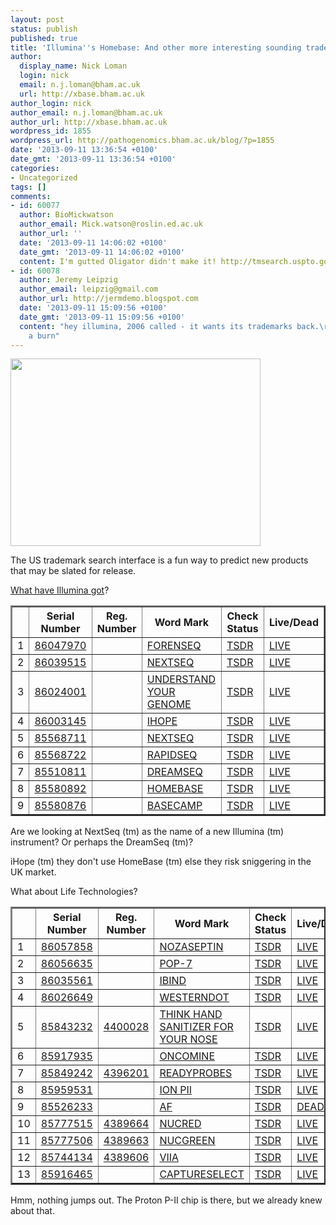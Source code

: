 ```yaml
---
layout: post
status: publish
published: true
title: 'Illumina''s Homebase: And other more interesting sounding trademarks ... '
author:
  display_name: Nick Loman
  login: nick
  email: n.j.loman@bham.ac.uk
  url: http://xbase.bham.ac.uk
author_login: nick
author_email: n.j.loman@bham.ac.uk
author_url: http://xbase.bham.ac.uk
wordpress_id: 1855
wordpress_url: http://pathogenomics.bham.ac.uk/blog/?p=1855
date: '2013-09-11 13:36:54 +0100'
date_gmt: '2013-09-11 13:36:54 +0100'
categories:
- Uncategorized
tags: []
comments:
- id: 60077
  author: BioMickwatson
  author_email: Mick.watson@roslin.ed.ac.uk
  author_url: ''
  date: '2013-09-11 14:06:02 +0100'
  date_gmt: '2013-09-11 14:06:02 +0100'
  content: I'm gutted Oligator didn't make it! http://tmsearch.uspto.gov/bin/gate.exe?f=doc&amp;state=4805:zy0pr8.3.97
- id: 60078
  author: Jeremy Leipzig
  author_email: leipzig@gmail.com
  author_url: http://jermdemo.blogspot.com
  date: '2013-09-11 15:09:56 +0100'
  date_gmt: '2013-09-11 15:09:56 +0100'
  content: "hey illumina, 2006 called - it wants its trademarks back.\r\n\r\nwhat
    a burn"
---
```

<p><a href="http://pathogenomics.bham.ac.uk/blog/wp-content/uploads/Homebase-diy-concept-store.jpg"><img class="alignright size-full wp-image-1858" title="Homebase diy-concept store" src="http://pathogenomics.bham.ac.uk/blog/wp-content/uploads/Homebase-diy-concept-store.jpg" alt="" width="400" height="300" /></a></p>
<p>The US trademark search interface is a fun way to predict new products that may be slated for release.</p>
<p><a href="http://tess2.uspto.gov/bin/showfield?f=toc&amp;state=4802%3Am9z4td.1.1&amp;p_search=searchss&amp;p_L=50&amp;BackReference=&amp;p_plural=yes&amp;p_s_PARA1=&amp;p_tagrepl~%3A=PARA1%24LD&amp;expr=PARA1+AND+PARA2&amp;p_s_PARA2=illumina&amp;p_tagrepl~%3A=PARA2%24OW&amp;p_op_ALL=AND&amp;a_default=search&amp;a_search=Submit+Query&amp;a_search=Submit+Query">What have Illumina got</a>?</p>
<table border="2">
<tbody>
<tr>
<th></th>
<th scope="col">Serial Number</th>
<th scope="col">Reg. Number</th>
<th scope="col">Word Mark</th>
<th scope="col">Check Status</th>
<th scope="col">Live/Dead</th>
</tr>
<tr>
<td>1</td>
<td><a href="http://tess2.uspto.gov/bin/showfield?f=doc&amp;state=4802:m9z4td.2.1">86047970</a></td>
<td></td>
<td><a href="http://tess2.uspto.gov/bin/showfield?f=doc&amp;state=4802:m9z4td.2.1">FORENSEQ</a></td>
<td><a href="http://tsdr.uspto.gov/#caseNumber=86047970&amp;caseType=SERIAL_NO&amp;searchType=statusSearch">TSDR</a></td>
<td><a href="http://tess2.uspto.gov/bin/showfield?f=doc&amp;state=4802:m9z4td.2.1">LIVE</a></td>
</tr>
<tr>
<td>2</td>
<td><a href="http://tess2.uspto.gov/bin/showfield?f=doc&amp;state=4802:m9z4td.2.2">86039515</a></td>
<td></td>
<td><a href="http://tess2.uspto.gov/bin/showfield?f=doc&amp;state=4802:m9z4td.2.2">NEXTSEQ</a></td>
<td><a href="http://tsdr.uspto.gov/#caseNumber=86039515&amp;caseType=SERIAL_NO&amp;searchType=statusSearch">TSDR</a></td>
<td><a href="http://tess2.uspto.gov/bin/showfield?f=doc&amp;state=4802:m9z4td.2.2">LIVE</a></td>
</tr>
<tr>
<td>3</td>
<td><a href="http://tess2.uspto.gov/bin/showfield?f=doc&amp;state=4802:m9z4td.2.3">86024001</a></td>
<td></td>
<td><a href="http://tess2.uspto.gov/bin/showfield?f=doc&amp;state=4802:m9z4td.2.3">UNDERSTAND YOUR GENOME</a></td>
<td><a href="http://tsdr.uspto.gov/#caseNumber=86024001&amp;caseType=SERIAL_NO&amp;searchType=statusSearch">TSDR</a></td>
<td><a href="http://tess2.uspto.gov/bin/showfield?f=doc&amp;state=4802:m9z4td.2.3">LIVE</a></td>
</tr>
<tr>
<td>4</td>
<td><a href="http://tess2.uspto.gov/bin/showfield?f=doc&amp;state=4802:m9z4td.2.4">86003145</a></td>
<td></td>
<td><a href="http://tess2.uspto.gov/bin/showfield?f=doc&amp;state=4802:m9z4td.2.4">IHOPE</a></td>
<td><a href="http://tsdr.uspto.gov/#caseNumber=86003145&amp;caseType=SERIAL_NO&amp;searchType=statusSearch">TSDR</a></td>
<td><a href="http://tess2.uspto.gov/bin/showfield?f=doc&amp;state=4802:m9z4td.2.4">LIVE</a></td>
</tr>
<tr>
<td>5</td>
<td><a href="http://tess2.uspto.gov/bin/showfield?f=doc&amp;state=4802:m9z4td.2.5">85568711</a></td>
<td></td>
<td><a href="http://tess2.uspto.gov/bin/showfield?f=doc&amp;state=4802:m9z4td.2.5">NEXTSEQ</a></td>
<td><a href="http://tsdr.uspto.gov/#caseNumber=85568711&amp;caseType=SERIAL_NO&amp;searchType=statusSearch">TSDR</a></td>
<td><a href="http://tess2.uspto.gov/bin/showfield?f=doc&amp;state=4802:m9z4td.2.5">LIVE</a></td>
</tr>
<tr>
<td>6</td>
<td><a href="http://tess2.uspto.gov/bin/showfield?f=doc&amp;state=4802:m9z4td.2.6">85568722</a></td>
<td></td>
<td><a href="http://tess2.uspto.gov/bin/showfield?f=doc&amp;state=4802:m9z4td.2.6">RAPIDSEQ</a></td>
<td><a href="http://tsdr.uspto.gov/#caseNumber=85568722&amp;caseType=SERIAL_NO&amp;searchType=statusSearch">TSDR</a></td>
<td><a href="http://tess2.uspto.gov/bin/showfield?f=doc&amp;state=4802:m9z4td.2.6">LIVE</a></td>
</tr>
<tr>
<td>7</td>
<td><a href="http://tess2.uspto.gov/bin/showfield?f=doc&amp;state=4802:m9z4td.2.7">85510811</a></td>
<td></td>
<td><a href="http://tess2.uspto.gov/bin/showfield?f=doc&amp;state=4802:m9z4td.2.7">DREAMSEQ</a></td>
<td><a href="http://tsdr.uspto.gov/#caseNumber=85510811&amp;caseType=SERIAL_NO&amp;searchType=statusSearch">TSDR</a></td>
<td><a href="http://tess2.uspto.gov/bin/showfield?f=doc&amp;state=4802:m9z4td.2.7">LIVE</a></td>
</tr>
<tr>
<td>8</td>
<td><a href="http://tess2.uspto.gov/bin/showfield?f=doc&amp;state=4802:m9z4td.2.8">85580892</a></td>
<td></td>
<td><a href="http://tess2.uspto.gov/bin/showfield?f=doc&amp;state=4802:m9z4td.2.8">HOMEBASE</a></td>
<td><a href="http://tsdr.uspto.gov/#caseNumber=85580892&amp;caseType=SERIAL_NO&amp;searchType=statusSearch">TSDR</a></td>
<td><a href="http://tess2.uspto.gov/bin/showfield?f=doc&amp;state=4802:m9z4td.2.8">LIVE</a></td>
</tr>
<tr>
<td>9</td>
<td><a href="http://tess2.uspto.gov/bin/showfield?f=doc&amp;state=4802:m9z4td.2.9">85580876</a></td>
<td></td>
<td><a href="http://tess2.uspto.gov/bin/showfield?f=doc&amp;state=4802:m9z4td.2.9">BASECAMP</a></td>
<td><a href="http://tsdr.uspto.gov/#caseNumber=85580876&amp;caseType=SERIAL_NO&amp;searchType=statusSearch">TSDR</a></td>
<td><a href="http://tess2.uspto.gov/bin/showfield?f=doc&amp;state=4802:m9z4td.2.9">LIVE</a></td>
</tr>
</tbody>
</table>
<p>Are we looking at NextSeq (tm) as the name of a new Illumina (tm) instrument? Or perhaps the DreamSeq (tm)?</p>
<p>iHope (tm) they don't use HomeBase (tm) else they risk sniggering in the UK market.</p>
<p>What about Life Technologies?</p>
<table border="2">
<tbody>
<tr>
<th></th>
<th scope="col">Serial Number</th>
<th scope="col">Reg. Number</th>
<th scope="col">Word Mark</th>
<th scope="col">Check Status</th>
<th scope="col">Live/Dead</th>
</tr>
<tr>
<td>1</td>
<td><a href="http://tess2.uspto.gov/bin/showfield?f=doc&amp;state=4802:m9z4td.5.1">86057858</a></td>
<td></td>
<td><a href="http://tess2.uspto.gov/bin/showfield?f=doc&amp;state=4802:m9z4td.5.1">NOZASEPTIN</a></td>
<td><a href="http://tsdr.uspto.gov/#caseNumber=86057858&amp;caseType=SERIAL_NO&amp;searchType=statusSearch">TSDR</a></td>
<td><a href="http://tess2.uspto.gov/bin/showfield?f=doc&amp;state=4802:m9z4td.5.1">LIVE</a></td>
</tr>
<tr>
<td>2</td>
<td><a href="http://tess2.uspto.gov/bin/showfield?f=doc&amp;state=4802:m9z4td.5.2">86056635</a></td>
<td></td>
<td><a href="http://tess2.uspto.gov/bin/showfield?f=doc&amp;state=4802:m9z4td.5.2">POP-7</a></td>
<td><a href="http://tsdr.uspto.gov/#caseNumber=86056635&amp;caseType=SERIAL_NO&amp;searchType=statusSearch">TSDR</a></td>
<td><a href="http://tess2.uspto.gov/bin/showfield?f=doc&amp;state=4802:m9z4td.5.2">LIVE</a></td>
</tr>
<tr>
<td>3</td>
<td><a href="http://tess2.uspto.gov/bin/showfield?f=doc&amp;state=4802:m9z4td.5.3">86035561</a></td>
<td></td>
<td><a href="http://tess2.uspto.gov/bin/showfield?f=doc&amp;state=4802:m9z4td.5.3">IBIND</a></td>
<td><a href="http://tsdr.uspto.gov/#caseNumber=86035561&amp;caseType=SERIAL_NO&amp;searchType=statusSearch">TSDR</a></td>
<td><a href="http://tess2.uspto.gov/bin/showfield?f=doc&amp;state=4802:m9z4td.5.3">LIVE</a></td>
</tr>
<tr>
<td>4</td>
<td><a href="http://tess2.uspto.gov/bin/showfield?f=doc&amp;state=4802:m9z4td.5.4">86026649</a></td>
<td></td>
<td><a href="http://tess2.uspto.gov/bin/showfield?f=doc&amp;state=4802:m9z4td.5.4">WESTERNDOT</a></td>
<td><a href="http://tsdr.uspto.gov/#caseNumber=86026649&amp;caseType=SERIAL_NO&amp;searchType=statusSearch">TSDR</a></td>
<td><a href="http://tess2.uspto.gov/bin/showfield?f=doc&amp;state=4802:m9z4td.5.4">LIVE</a></td>
</tr>
<tr>
<td>5</td>
<td><a href="http://tess2.uspto.gov/bin/showfield?f=doc&amp;state=4802:m9z4td.5.5">85843232</a></td>
<td><a href="http://tess2.uspto.gov/bin/showfield?f=doc&amp;state=4802:m9z4td.5.5">4400028</a></td>
<td><a href="http://tess2.uspto.gov/bin/showfield?f=doc&amp;state=4802:m9z4td.5.5">THINK HAND SANITIZER FOR YOUR NOSE</a></td>
<td><a href="http://tsdr.uspto.gov/#caseNumber=85843232&amp;caseType=SERIAL_NO&amp;searchType=statusSearch">TSDR</a></td>
<td><a href="http://tess2.uspto.gov/bin/showfield?f=doc&amp;state=4802:m9z4td.5.5">LIVE</a></td>
</tr>
<tr>
<td>6</td>
<td><a href="http://tess2.uspto.gov/bin/showfield?f=doc&amp;state=4802:m9z4td.5.6">85917935</a></td>
<td></td>
<td><a href="http://tess2.uspto.gov/bin/showfield?f=doc&amp;state=4802:m9z4td.5.6">ONCOMINE</a></td>
<td><a href="http://tsdr.uspto.gov/#caseNumber=85917935&amp;caseType=SERIAL_NO&amp;searchType=statusSearch">TSDR</a></td>
<td><a href="http://tess2.uspto.gov/bin/showfield?f=doc&amp;state=4802:m9z4td.5.6">LIVE</a></td>
</tr>
<tr>
<td>7</td>
<td><a href="http://tess2.uspto.gov/bin/showfield?f=doc&amp;state=4802:m9z4td.5.7">85849242</a></td>
<td><a href="http://tess2.uspto.gov/bin/showfield?f=doc&amp;state=4802:m9z4td.5.7">4396201</a></td>
<td><a href="http://tess2.uspto.gov/bin/showfield?f=doc&amp;state=4802:m9z4td.5.7">READYPROBES</a></td>
<td><a href="http://tsdr.uspto.gov/#caseNumber=85849242&amp;caseType=SERIAL_NO&amp;searchType=statusSearch">TSDR</a></td>
<td><a href="http://tess2.uspto.gov/bin/showfield?f=doc&amp;state=4802:m9z4td.5.7">LIVE</a></td>
</tr>
<tr>
<td>8</td>
<td><a href="http://tess2.uspto.gov/bin/showfield?f=doc&amp;state=4802:m9z4td.5.8">85959531</a></td>
<td></td>
<td><a href="http://tess2.uspto.gov/bin/showfield?f=doc&amp;state=4802:m9z4td.5.8">ION PII</a></td>
<td><a href="http://tsdr.uspto.gov/#caseNumber=85959531&amp;caseType=SERIAL_NO&amp;searchType=statusSearch">TSDR</a></td>
<td><a href="http://tess2.uspto.gov/bin/showfield?f=doc&amp;state=4802:m9z4td.5.8">LIVE</a></td>
</tr>
<tr>
<td>9</td>
<td><a href="http://tess2.uspto.gov/bin/showfield?f=doc&amp;state=4802:m9z4td.5.9">85526233</a></td>
<td></td>
<td><a href="http://tess2.uspto.gov/bin/showfield?f=doc&amp;state=4802:m9z4td.5.9">AF</a></td>
<td><a href="http://tsdr.uspto.gov/#caseNumber=85526233&amp;caseType=SERIAL_NO&amp;searchType=statusSearch">TSDR</a></td>
<td><a href="http://tess2.uspto.gov/bin/showfield?f=doc&amp;state=4802:m9z4td.5.9">DEAD</a></td>
</tr>
<tr>
<td>10</td>
<td><a href="http://tess2.uspto.gov/bin/showfield?f=doc&amp;state=4802:m9z4td.5.10">85777515</a></td>
<td><a href="http://tess2.uspto.gov/bin/showfield?f=doc&amp;state=4802:m9z4td.5.10">4389664</a></td>
<td><a href="http://tess2.uspto.gov/bin/showfield?f=doc&amp;state=4802:m9z4td.5.10">NUCRED</a></td>
<td><a href="http://tsdr.uspto.gov/#caseNumber=85777515&amp;caseType=SERIAL_NO&amp;searchType=statusSearch">TSDR</a></td>
<td><a href="http://tess2.uspto.gov/bin/showfield?f=doc&amp;state=4802:m9z4td.5.10">LIVE</a></td>
</tr>
<tr>
<td>11</td>
<td><a href="http://tess2.uspto.gov/bin/showfield?f=doc&amp;state=4802:m9z4td.5.11">85777506</a></td>
<td><a href="http://tess2.uspto.gov/bin/showfield?f=doc&amp;state=4802:m9z4td.5.11">4389663</a></td>
<td><a href="http://tess2.uspto.gov/bin/showfield?f=doc&amp;state=4802:m9z4td.5.11">NUCGREEN</a></td>
<td><a href="http://tsdr.uspto.gov/#caseNumber=85777506&amp;caseType=SERIAL_NO&amp;searchType=statusSearch">TSDR</a></td>
<td><a href="http://tess2.uspto.gov/bin/showfield?f=doc&amp;state=4802:m9z4td.5.11">LIVE</a></td>
</tr>
<tr>
<td>12</td>
<td><a href="http://tess2.uspto.gov/bin/showfield?f=doc&amp;state=4802:m9z4td.5.12">85744134</a></td>
<td><a href="http://tess2.uspto.gov/bin/showfield?f=doc&amp;state=4802:m9z4td.5.12">4389606</a></td>
<td><a href="http://tess2.uspto.gov/bin/showfield?f=doc&amp;state=4802:m9z4td.5.12">VIIA</a></td>
<td><a href="http://tsdr.uspto.gov/#caseNumber=85744134&amp;caseType=SERIAL_NO&amp;searchType=statusSearch">TSDR</a></td>
<td><a href="http://tess2.uspto.gov/bin/showfield?f=doc&amp;state=4802:m9z4td.5.12">LIVE</a></td>
</tr>
<tr>
<td>13</td>
<td><a href="http://tess2.uspto.gov/bin/showfield?f=doc&amp;state=4802:m9z4td.5.13">85916465</a></td>
<td></td>
<td><a href="http://tess2.uspto.gov/bin/showfield?f=doc&amp;state=4802:m9z4td.5.13">CAPTURESELECT</a></td>
<td><a href="http://tsdr.uspto.gov/#caseNumber=85916465&amp;caseType=SERIAL_NO&amp;searchType=statusSearch">TSDR</a></td>
<td><a href="http://tess2.uspto.gov/bin/showfield?f=doc&amp;state=4802:m9z4td.5.13">LIVE</a></td>
</tr>
</tbody>
</table>
<p>Hmm, nothing jumps out. The Proton P-II chip is there, but we already knew about that. </p>
